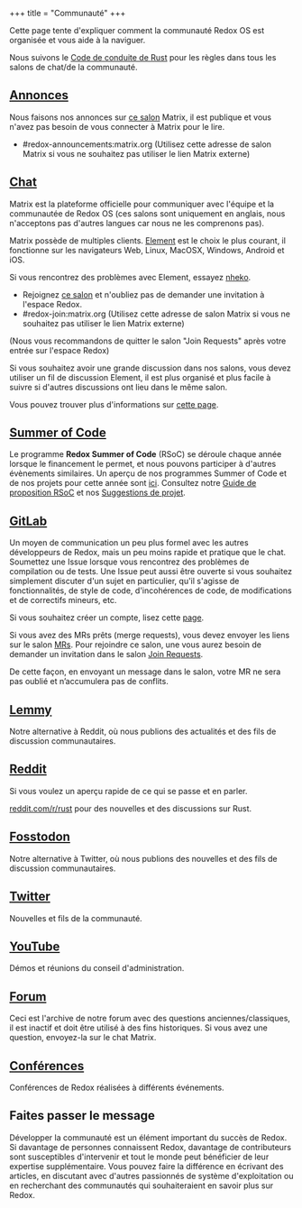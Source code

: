 +++
title = "Communauté"
+++

Cette page tente d'expliquer comment la communauté Redox OS est organisée et vous aide à la naviguer.

Nous suivons le [Code de conduite de Rust](https://www.rust-lang.org/policies/code-of-conduct) pour les règles dans tous les salons de chat/de la communauté.

## [Annonces](https://matrix.to/#/#redox-announcements:matrix.org)

Nous faisons nos annonces sur [ce salon](https://matrix.to/#/#redox-announcements:matrix.org) Matrix, il est publique et vous n'avez pas besoin de vous connecter à Matrix pour le lire.

- #redox-announcements:matrix.org (Utilisez cette adresse de salon Matrix si vous ne souhaitez pas utiliser le lien Matrix externe)



## [Chat](https://matrix.to/#/#redox-join:matrix.org)

Matrix est la plateforme officielle pour communiquer avec l'équipe et la communautée de Redox OS (ces salons sont uniquement en anglais, nous n'acceptons pas d'autres langues car nous ne les comprenons pas).

Matrix possède de multiples clients. [Element](https://element.io/) est le choix le plus courant, il fonctionne sur les navigateurs Web, Linux, MacOSX, Windows, Android et iOS.

Si vous rencontrez des problèmes avec Element, essayez [nheko](https://nheko-reborn.github.io/).

- Rejoignez [ce salon](https://matrix.to/#/#redox-join:matrix.org) et n'oubliez pas de demander une invitation à l'espace Redox.
- #redox-join:matrix.org (Utilisez cette adresse de salon Matrix si vous ne souhaitez pas utiliser le lien Matrix externe)

(Nous vous recommandons de quitter le salon "Join Requests" après votre entrée sur l'espace Redox)

Si vous souhaitez avoir une grande discussion dans nos salons, vous devez utiliser un fil de discussion Element, il est plus organisé et plus facile à suivre si d'autres discussions ont lieu dans le même salon.

Vous pouvez trouver plus d'informations sur [cette page](https://doc.redox-os.org/book/ch13-01-chat.html).

## [Summer of Code](/rsoc)

Le programme **Redox Summer of Code** (RSoC) se déroule chaque année lorsque le financement le permet, et nous pouvons participer à d'autres évènements similaires.
Un aperçu de nos programmes Summer of Code et de nos projets pour cette année sont [ici](/rsoc).
Consultez notre [Guide de proposition RSoC](/rsoc-proposal-how-to) et nos [Suggestions de projet](/rsoc-project-suggestions).

## [GitLab](https://gitlab.redox-os.org/redox-os/redox)

Un moyen de communication un peu plus formel avec les autres développeurs de Redox, mais un peu moins rapide et pratique que le chat. Soumettez une Issue lorsque vous rencontrez des problèmes de compilation ou de tests. Une Issue peut aussi être ouverte si vous souhaitez simplement discuter d'un sujet en particulier, qu'il s'agisse de fonctionnalités, de style de code, d'incohérences de code, de modifications et de correctifs mineurs, etc.

Si vous souhaitez créer un compte, lisez cette [page](https://doc.redox-os.org/book/ch12-01-signing-in-to-gitlab.html).

Si vous avez des MRs prêts (merge requests), vous devez envoyer les liens sur le salon [MRs](https://matrix.to/#/#redox-mrs:matrix.org). Pour rejoindre ce salon, une vous aurez besoin de demander un invitation dans le salon [Join Requests](https://matrix.to/#/#redox-join:matrix.org).

De cette façon, en envoyant un message dans le salon, votre MR ne sera pas oublié et n’accumulera pas de conflits.

## [Lemmy](https://lemmy.world/c/redox)

Notre alternative à Reddit, où nous publions des actualités et des fils de discussion communautaires.

## [Reddit](https://www.reddit.com/r/Redox/)

Si vous voulez un aperçu rapide de ce qui se passe et en parler.

[reddit.com/r/rust](https://www.reddit.com/r/rust) pour des nouvelles et des discussions sur Rust.

## [Fosstodon](https://fosstodon.org/@redox)

Notre alternative à Twitter, où nous publions des nouvelles et des fils de discussion communautaires.


## [Twitter](https://twitter.com/redox_os)

Nouvelles et fils de la communauté.

## [YouTube](https://www.youtube.com/@RedoxOS)

Démos et réunions du conseil d'administration.

## [Forum](https://discourse.redox-os.org/)

Ceci est l'archive de notre forum avec des questions anciennes/classiques, il est inactif et doit être utilisé à des fins historiques. Si vous avez une question, envoyez-la sur le chat Matrix.

## [Conférences](/talks/)

Conférences de Redox réalisées à différents événements.

## Faites passer le message

Développer la communauté est un élément important du succès de Redox. Si davantage de personnes connaissent Redox, davantage de contributeurs sont susceptibles d'intervenir et tout le monde peut bénéficier de leur expertise supplémentaire. Vous pouvez faire la différence en écrivant des articles, en discutant avec d'autres passionnés de système d'exploitation ou en recherchant des communautés qui souhaiteraient en savoir plus sur Redox.
